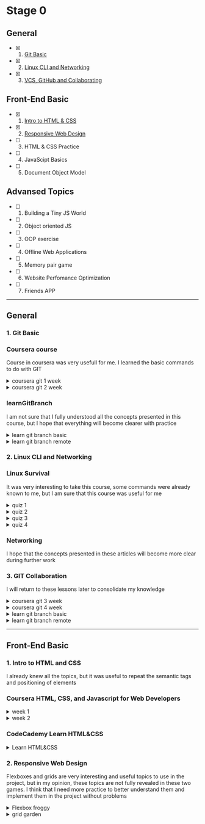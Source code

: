 # Stage 0

## General
- [X] 1. [Git Basic](#1-git-basic) 
- [X] 2. [Linux CLI and Networking](#2-linux-cli-and-networking)
- [X] 3. [VCS, GitHub and Collaborating](#3-git-collaboration)

## Front-End Basic
- [X] 1. [Intro to HTML & CSS](#1-intro-to-html-and-css)
- [X] 2. [Responsive Web Design](#2-responsive-web-design)
- [ ] 3. HTML & CSS Practice
- [ ] 4. JavaScipt Basics
- [ ] 5. Document Object Model 

## Advansed Topics
- [ ] 1. Building a Tiny JS World
- [ ] 2. Object oriented JS
- [ ] 3. OOP exercise
- [ ] 4. Offline Web Applications
- [ ] 5. Memory pair game
- [ ] 6. Website Perfomance Optimization 
- [ ] 7. Friends APP

---
## **General** 

### **1. Git Basic**
###  Coursera course

Course in coursera was very usefull for me. I learned the basic commands to do with GIT
<details><summary>coursera git 1 week</summary> 

  ![coursera git 1 week](git-basic/coursera-git-1-week.png)
</details>
<details><summary>coursera git 2 week</summary> 

  ![coursera git 2 week](git-basic/coursera-git-2-week.png)
</details>

### learnGitBranch

I am not sure that I fully understood all the concepts presented in this course, but I hope that everything will become clearer with practice

<details><summary>learn git branch basic</summary> 

  ![learn git branch basic](git-basic/learnGitBranch1.png)
</details>
<details><summary>learn git branch remote</summary> 

  ![learn git branch remote](git-basic/learnGitBranch2.png)
</details>    

 ### **2. Linux CLI and Networking**
 ###  Linux Survival
 It was very interesting to take this course, some commands were already known to me, but I am sure that this course was useful for me
<details><summary>quiz 1</summary> 

  ![linux survival quiz 1](task-linux-cli/quiz1.png)
</details>
<details><summary>quiz 2</summary> 

  ![linux survival quiz 2](task-linux-cli/quiz2.png)
</details>
<details><summary>quiz 3</summary> 

  ![linux survival quiz 3](task-linux-cli/quiz3.png)
</details>
<details><summary>quiz 4</summary> 

  ![linux survival quiz 4](task-linux-cli/quiz4.png)
</details>

 ###  Networking
 I hope that the concepts presented in these articles will become more clear during further work

### **3. GIT Collaboration**
I will return to these lessons later to consolidate my knowledge
<details><summary>coursera git 3 week</summary> 

  ![coursera git 3 week](task-git-colaboration/coursera-3-week.png)
</details>
<details><summary>coursera git 4 week</summary> 

  ![coursera git 4 week](task-git-colaboration/coursera-4-week.png)
</details>
<details><summary>learn git branch basic</summary> 

  ![learn git branch basic](git-basic/learnGitBranch1.png)
</details>
<details><summary>learn git branch remote</summary> 

  ![learn git branch remote](git-basic/learnGitBranch2.png)
</details>

---

## **Front-End Basic**

### **1. Intro to HTML and CSS**

I already knew all the topics, but it was useful to repeat the semantic tags and positioning of elements
### Coursera HTML, CSS, and Javascript for Web Developers

<details><summary>week 1</summary>

![week1](task_html_css_intro/coursera-1-week.png)
</details>

<details><summary>week 2</summary>

![week2](task_html_css_intro/coursera-2-week.png)
</details>

### CodeCademy Learn HTML&CSS
<details><summary>Learn HTML&CSS</summary>

![week1](task_html_css_intro/CodeCademy_IntroHTML%26CSS.png)
</details>

### **2. Responsive Web Design**

Flexboxes and grids are very interesting and useful topics to use in the project, but in my opinion, these topics are not fully revealed in these two games. I think that I need more practice to better understand them and implement them in the project without problems

<details><summary>Flexbox froggy</summary>

![flexbox froggy](task_responsive_web_design/flexbox-froggy.png)
</details>

<details><summary>grid garden</summary>

![grid garden](task_responsive_web_design/grid-garden.png)
</details>

